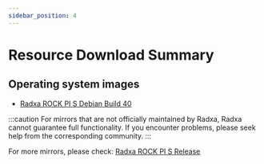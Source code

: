 ```yaml
---
sidebar_position: 4
---
```


# Resource Download Summary

## Operating system images

- [Radxa ROCK PI S Debian Build 40](https://github.com/radxa-build/rock-pi-s/releases/download/b40/rock-pi-s_debian_bookworm_cli_b40.img.xz)

:::caution
For mirrors that are not officially maintained by Radxa, Radxa cannot guarantee full functionality. If you encounter problems, please seek help from the corresponding community.
:::

For more mirrors, please check: [Radxa ROCK PI S Release](https://github.com/radxa-build/rock-pi-s/releases)
